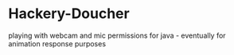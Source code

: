 # Hackery-Doucher
playing with webcam and mic permissions for java - eventually for animation response purposes
